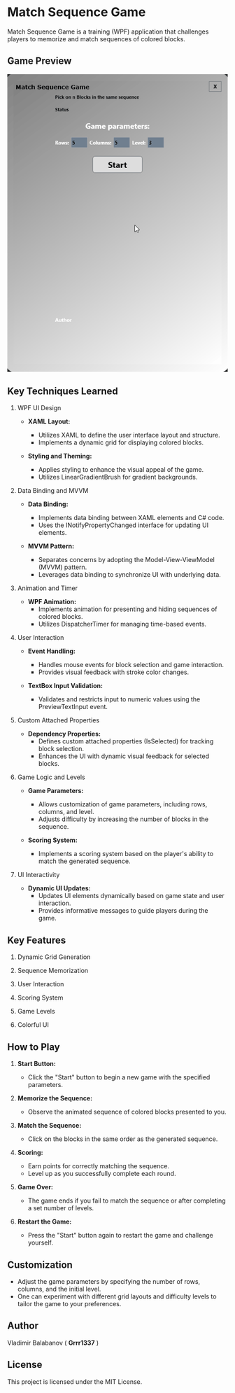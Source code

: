# Match Sequence Game

Match Sequence Game is a training (WPF) application that challenges players to memorize and match sequences of colored blocks.

## Game Preview
![Match Sequence Game](Match%20Sequence%20Game%20Demo.gif)


## Key Techniques Learned

1. WPF UI Design
    - **XAML Layout:**
        - Utilizes XAML to define the user interface layout and structure.
        - Implements a dynamic grid for displaying colored blocks.

    - **Styling and Theming:**
        - Applies styling to enhance the visual appeal of the game.
        - Utilizes LinearGradientBrush for gradient backgrounds.

2. Data Binding and MVVM
    - **Data Binding:**
        - Implements data binding between XAML elements and C# code.
        - Uses the INotifyPropertyChanged interface for updating UI elements.

    - **MVVM Pattern:**
        - Separates concerns by adopting the Model-View-ViewModel (MVVM) pattern.
        - Leverages data binding to synchronize UI with underlying data.

3. Animation and Timer
    - **WPF Animation:**
        - Implements animation for presenting and hiding sequences of colored blocks.
        - Utilizes DispatcherTimer for managing time-based events.

4. User Interaction
    - **Event Handling:**
        - Handles mouse events for block selection and game interaction.
        - Provides visual feedback with stroke color changes.

    - **TextBox Input Validation:**
        - Validates and restricts input to numeric values using the PreviewTextInput event.

5. Custom Attached Properties
    - **Dependency Properties:**
        - Defines custom attached properties (IsSelected) for tracking block selection.
        - Enhances the UI with dynamic visual feedback for selected blocks.

6. Game Logic and Levels
    - **Game Parameters:**
        - Allows customization of game parameters, including rows, columns, and level.
        - Adjusts difficulty by increasing the number of blocks in the sequence.

    - **Scoring System:**
        - Implements a scoring system based on the player's ability to match the generated sequence.

7. UI Interactivity
    - **Dynamic UI Updates:**
        - Updates UI elements dynamically based on game state and user interaction.
        - Provides informative messages to guide players during the game.



## Key Features

1. Dynamic Grid Generation

2. Sequence Memorization

3. User Interaction

4. Scoring System

5. Game Levels

6. Colorful UI

 
## How to Play

1. **Start Button:**
   - Click the "Start" button to begin a new game with the specified parameters.

2. **Memorize the Sequence:**
   - Observe the animated sequence of colored blocks presented to you.

3. **Match the Sequence:**
   - Click on the blocks in the same order as the generated sequence.

4. **Scoring:**
   - Earn points for correctly matching the sequence.
   - Level up as you successfully complete each round.

5. **Game Over:**
   - The game ends if you fail to match the sequence or after completing a set number of levels.

6. **Restart the Game:**
   - Press the "Start" button again to restart the game and challenge yourself.

## Customization

- Adjust the game parameters by specifying the number of rows, columns, and the initial level.
- One can experiment with different grid layouts and difficulty levels to tailor the game to your preferences.

## Author

Vladimir Balabanov ( **Grrr1337** )

## License

This project is licensed under the MIT License.
